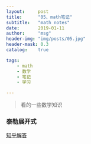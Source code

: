 ```yaml
---
layout:     post
title:      "05、math笔记"
subtitle:   "math notes"
date:       2019-01-11
author:     "msg"
header-img: "img/posts/05.jpg"
header-mask: 0.3
catalog:    true

tags:
    - math
    - 数学
    - 笔记
    - 学习

---
```


> 看的一些数学知识

### 泰勒展开式

[知乎解答](https://www.zhihu.com/question/25627482)
